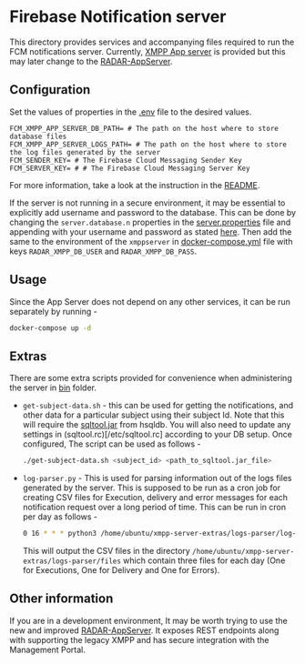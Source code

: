 # Firebase Notification server

This directory provides services and accompanying files required to run the FCM notifications server. Currently, [XMPP App server](https://github.com/RADAR-base/fcmxmppserverv2) is provided but this may later change to the [RADAR-AppServer](https://github.com/RADAR-base/RADAR-Appserver).

## Configuration

Set the values of properties in the [.env](/.env) file to the desired values.

```
FCM_XMPP_APP_SERVER_DB_PATH= # The path on the host where to store database files
FCM_XMPP_APP_SERVER_LOGS_PATH= # The path on the host where to store the log files generated by the server
FCM_SENDER_KEY= # The Firebase Cloud Messaging Sender Key
FCM_SERVER_KEY= # # The Firebase Cloud Messaging Server Key
```

For more information, take a look at the instruction in the [README](https://github.com/RADAR-base/fcmxmppserverv2).

If the server is not running in a secure environment, it may be essential to explicitly add username and password to the database.
This can be done by changing the `server.database.n` properties in the [server.properties](/etc/server.properties) file and appending with your username and password as stated [here](http://hsqldb.org/doc/guide/guide.html#N15798). Then add the same to the environment of the `xmppserver` in [docker-compose.yml](/docker-compose.yml) file with keys `RADAR_XMPP_DB_USER` and `RADAR_XMPP_DB_PASS`.

## Usage

Since the App Server does not depend on any other services, it can be run separately by running -

```sh
docker-compose up -d
```

## Extras

There are some extra scripts provided for convenience when administering the server in [bin](/bin) folder.

- `get-subject-data.sh` -  this can be used for getting the notifications, and other data for a particular subject using their subject Id. Note that this will require the [sqltool.jar](http://hsqldb.org/doc/2.0/util-guide/sqltool-chapt.html) from hsqldb. You will also need to update any settings in (sqltool.rc)[/etc/sqltool.rc] according to your DB setup. Once configured, The script can be used as follows -
    ```sh
    ./get-subject-data.sh <subject_id> <path_to_sqltool.jar_file>
    ```

- `log-parser.py` - This is used for parsing information out of the logs files generated by the server. This is supposed to be run as a cron job for creating CSV files for Execution, delivery and error messages for each notification request over a long period of time. This can be run in cron per day as follows -
    ```sh
    0 16 * * * python3 /home/ubuntu/xmpp-server-extras/logs-parser/log-parser.py /usr/local/var/lib/radar/xmpp/hsql/logs/ /home/ubuntu/xmpp-server-extras/logs-parser/files >> /home/ubuntu/log-parser-run.log 2>&1
    ```
    This will output the CSV files in the directory `/home/ubuntu/xmpp-server-extras/logs-parser/files` which contain three files for each day (One for Executions, One for Delivery and One for Errors).

## Other information

If you are in a development environment, It may be worth trying to use the new and improved [RADAR-AppServer](https://github.com/RADAR-base/RADAR-Appserver/tree/dev). It exposes REST endpoints along with supporting the legacy XMPP and has secure integration with the Management Portal.
